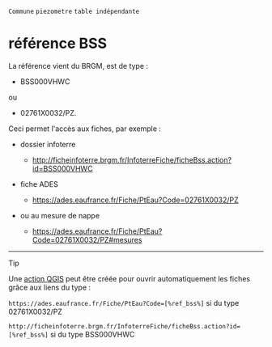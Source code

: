 `Commune` `piezometre` `table indépendante`

# référence BSS

La référence vient du BRGM, est de type : 
* BSS000VHWC

ou

* 02761X0032/PZ.

Ceci permet l'accès aux fiches, par exemple :
* dossier infoterre
	* http://ficheinfoterre.brgm.fr/InfoterreFiche/ficheBss.action?id=BSS000VHWC

* fiche ADES
	* https://ades.eaufrance.fr/Fiche/PtEau?Code=02761X0032/PZ

* ou au mesure de nappe
	* https://ades.eaufrance.fr/Fiche/PtEau?Code=02761X0032/PZ#mesures

***

> [!TIP]
> Une [action QGIS](https://docs.qgis.org/3.34/fr/docs/user_manual/working_with_vector/vector_properties.html#defining-actions) peut être créée pour ouvrir automatiquement les fiches grâce aux liens du type : 
> 
> `https://ades.eaufrance.fr/Fiche/PtEau?Code=[%ref_bss%]` si du type 02761X0032/PZ
> 
> `http://ficheinfoterre.brgm.fr/InfoterreFiche/ficheBss.action?id=[%ref_bss%]` si du type BSS000VHWC
